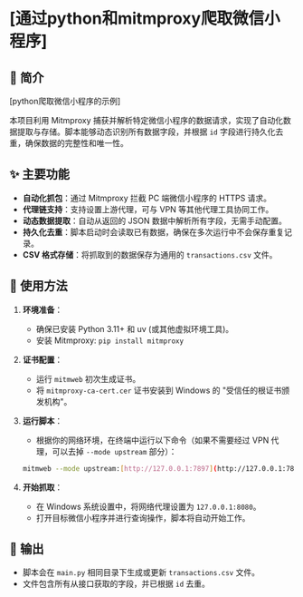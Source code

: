 # [通过python和mitmproxy爬取微信小程序]

## 📝 简介

[python爬取微信小程序的示例]

本项目利用 Mitmproxy 捕获并解析特定微信小程序的数据请求，实现了自动化数据提取与存储。脚本能够动态识别所有数据字段，并根据 `id` 字段进行持久化去重，确保数据的完整性和唯一性。

## ✨ 主要功能

- **自动化抓包**：通过 Mitmproxy 拦截 PC 端微信小程序的 HTTPS 请求。
- **代理链支持**：支持设置上游代理，可与 VPN 等其他代理工具协同工作。
- **动态数据提取**：自动从返回的 JSON 数据中解析所有字段，无需手动配置。
- **持久化去重**：脚本启动时会读取已有数据，确保在多次运行中不会保存重复记录。
- **CSV 格式存储**：将抓取到的数据保存为通用的 `transactions.csv` 文件。

## 🚀 使用方法

1.  **环境准备**：
    * 确保已安装 Python 3.11+ 和 uv (或其他虚拟环境工具)。
    * 安装 Mitmproxy: `pip install mitmproxy`

2.  **证书配置**：
    * 运行 `mitmweb` 初次生成证书。
    * 将 `mitmproxy-ca-cert.cer` 证书安装到 Windows 的 "受信任的根证书颁发机构"。

3.  **运行脚本**：
    * 根据你的网络环境，在终端中运行以下命令（如果不需要经过 VPN 代理，可以去掉 `--mode upstream` 部分）：
    ```bash
    mitmweb --mode upstream:[http://127.0.0.1:7897](http://127.0.0.1:7897) -s main.py
    ```

4.  **开始抓取**：
    * 在 Windows 系统设置中，将网络代理设置为 `127.0.0.1:8080`。
    * 打开目标微信小程序并进行查询操作，脚本将自动开始工作。

## 📄 输出

-   脚本会在 `main.py` 相同目录下生成或更新 `transactions.csv` 文件。
-   文件包含所有从接口获取的字段，并已根据 `id` 去重。